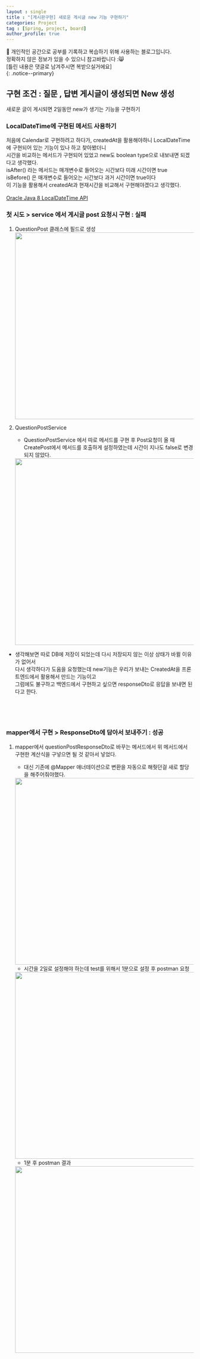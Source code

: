 ```yaml
---
layout : single
title : "[게시판구현] 새로운 게시글 new 기능 구현하기"
categories: Project
tag : [Spring, project, board]
author_profile: true
---
```


📌 개인적인 공간으로 공부를 기록하고 복습하기 위해 사용하는 블로그입니다. <br>
정확하지 않은 정보가 있을 수 있으니 참고바랍니다 :😸 <br>
[틀린 내용은 댓글로 남겨주시면 복받으실거에요]  
{: .notice--primary}

## 구현 조건 : 질문 , 답변 게시글이 생성되면 New 생성

새로운 글이 게시되면 2일동안 new가 생기는 기능을 구현하기

### LocalDateTime에 구현된 메서드 사용하기
   처음에 Calendar로 구현하려고 하다가, createdAt을 활용해야하니 LocalDateTime 에 구현되어 있는 기능이 있나 하고 찾아봤더니<br/>
   시간을 비교하는 메서드가 구현되어 있었고 new도 boolean type으로 내보내면 되겠다고 생각했다. <br/>
   isAfter() 라는 메서드는 매개변수로 들어오는 시간보다 미래 시간이면 true <br/>
   isBefore() 은 매개변수로 들어오는 시간보다 과거 시간이면 true이다 <br/>
   이 기능을 활용해서 createdAt과 현재시간을 비교해서 구현해야겠다고 생각했다.  
   <br/>
   [Oracle Java 8 LocalDateTime API](https://docs.oracle.com/javase/8/docs/api/java/time/LocalDateTime.html)


### 첫 시도 > service 에서 게시글 post 요청시 구현 : 실패

1. QuestionPost 클래스에 필드로 생성
   <br/>
   <img src="https://github.com/user-attachments/assets/055b1dbc-4593-49a3-8d34-d266c7bf2c92" width=500/>
   <br/>

2. QuestionPostService
   - QuestionPostService 에서 따로 메서드를 구현 후 Post요청이 올 때 <br/> CreatePost에서 메서드를 호출하게 설정하였는데 시간이 지나도 false로 변경되지 않았다.
    
   <img src="https://github.com/user-attachments/assets/60796ad7-7c15-4e1c-9aa1-5e2f1abd83e8" width=500/>
    

- 생각해보면 따로 DB에 저장이 되었는데 다시 저장되지 않는 이상 상태가 바뀔 이유가 없어서 <br/> 다시 생각하다가 도움을 요청했는데 new기능은 우리가 보내는 CreatedAt을 프론트엔드에서 활용해서 만드는 기능이고 <br/> 그럼에도 불구하고 백엔드에서 구현하고 싶으면 responseDto로 응답을 보내면 된다고 한다.
<br/>
<br/>
<br/>

### mapper에서 구현 > ResponseDto에 담아서 보내주기 : 성공

1. mapper에서 questionPostResponseDto로 바꾸는 메서드에서 위 메서드에서 구현한 계산식을 구넣으면 될 것 같아서 넣었다.
   - 대신 기존에 @Mapper 애너테이션으로 변환을 자동으로 해줫던걸 새로 할당을 해주어줘야했다.
    
   <img src="https://github.com/user-attachments/assets/0d1da127-2e22-4592-90d4-fcbdbc1bfe95" width=500/>
    
   - 시간을 2일로 설정해야 하는데 test를 위해서 1분으로 설정 후 postman 요청
    
    <img src="https://github.com/user-attachments/assets/ac67f879-4aeb-4e8c-b3e9-16e5236db9de" width=500/>
    
   - 1분 후 postman 결과
    
    <img src="https://github.com/user-attachments/assets/25e4d818-4fae-4247-aff8-2027332f7619" width=500/>


